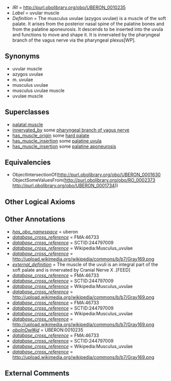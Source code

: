  * *IRI* = http://purl.obolibrary.org/obo/UBERON_0010235
 * *Label* = uvular muscle
 * *Definition* = The musculus uvulae (azygos uvulae) is a muscle of the soft palate. It arises from the posterior nasal spine of the palatine bones and from the palatine aponeurosis. It descends to be inserted into the uvula and functions to move and shape it. It is innervated by the pharyngeal branch of the vagus nerve via the pharyngeal plexus[WP].

## Synonyms

 * uvular muscle
 * azygos uvulae
 * m. uvulae
 * musculus uvulae
 * musculus uvulae muscle
 * uvulae muscle

## Superclasses

 * [palatal muscle](../../UBERON/82/UBERON_0003682.md)
 * [innervated_by](../../RO/05/RO_0002005.md) some [pharyngeal branch of vagus nerve](../../UBERON/29/UBERON_0000929.md)
 * [has_muscle_origin](../../RO/72/RO_0002372.md) some [hard palate](../../UBERON/16/UBERON_0003216.md)
 * [has_muscle_insertion](../../RO/73/RO_0002373.md) some [palatine uvula](../../UBERON/34/UBERON_0001734.md)
 * [has_muscle_insertion](../../RO/73/RO_0002373.md) some [palatine aponeurosis](../../UBERON/80/UBERON_0014780.md)

## Equivalencies

 * ObjectIntersectionOf(<http://purl.obolibrary.org/obo/UBERON_0001630> ObjectSomeValuesFrom(<http://purl.obolibrary.org/obo/RO_0002373> <http://purl.obolibrary.org/obo/UBERON_0001734>))

## Other Logical Axioms


## Other Annotations

 * *[has_obo_namespace](../../ce/oboInOwl#hasOBONamespace.md)* = uberon
 * *[database_cross_reference](../../ef/oboInOwl#hasDbXref.md)* = FMA:46733
 * *[database_cross_reference](../../ef/oboInOwl#hasDbXref.md)* = SCTID:244797009
 * *[database_cross_reference](../../ef/oboInOwl#hasDbXref.md)* = Wikipedia:Musculus_uvulae
 * *[database_cross_reference](../../ef/oboInOwl#hasDbXref.md)* = http://upload.wikimedia.org/wikipedia/commons/b/b7/Gray169.png
 * *[external_definition](../../UBPROP/01/UBPROP_0000001.md)* = The muscle of the uvuli is an integral part of the soft palate and is innervated by Cranial Nerve X .[FEED]
 * *[database_cross_reference](../../ef/oboInOwl#hasDbXref.md)* = FMA:46733
 * *[database_cross_reference](../../ef/oboInOwl#hasDbXref.md)* = SCTID:244797009
 * *[database_cross_reference](../../ef/oboInOwl#hasDbXref.md)* = Wikipedia:Musculus_uvulae
 * *[database_cross_reference](../../ef/oboInOwl#hasDbXref.md)* = http://upload.wikimedia.org/wikipedia/commons/b/b7/Gray169.png
 * *[database_cross_reference](../../ef/oboInOwl#hasDbXref.md)* = FMA:46733
 * *[database_cross_reference](../../ef/oboInOwl#hasDbXref.md)* = SCTID:244797009
 * *[database_cross_reference](../../ef/oboInOwl#hasDbXref.md)* = Wikipedia:Musculus_uvulae
 * *[database_cross_reference](../../ef/oboInOwl#hasDbXref.md)* = http://upload.wikimedia.org/wikipedia/commons/b/b7/Gray169.png
 * *[oboInOwl#id](../../id/oboInOwl#id.md)* = UBERON:0010235
 * *[database_cross_reference](../../ef/oboInOwl#hasDbXref.md)* = FMA:46733
 * *[database_cross_reference](../../ef/oboInOwl#hasDbXref.md)* = SCTID:244797009
 * *[database_cross_reference](../../ef/oboInOwl#hasDbXref.md)* = Wikipedia:Musculus_uvulae
 * *[database_cross_reference](../../ef/oboInOwl#hasDbXref.md)* = http://upload.wikimedia.org/wikipedia/commons/b/b7/Gray169.png

## External Comments

